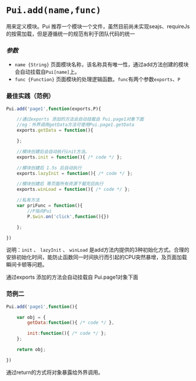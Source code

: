 # `Pui.add(name,func)`

用来定义模块。Pui 推荐一个模块一个文件，虽然目前尚未实现seajs、requireJs的按需加载，但是遵循统一的规范有利于团队代码的统一

### *参数*

*  `name {String}` 页面模块名称，该名称具有唯一性，通过add方法创建的模块会自动挂载自`Pui[name]`上。
*  `func {Function}` 页面模块的处理逻辑函数。`func`有两个参数`exports`、`P`


### 最佳实践（范例）
```js
Pui.add('page1',function(exports,P){

    //通过exports 添加的方法会自动挂载自 Pui.page1对象下面
    //eg：外界调用getData方法可使用Pui.page1.getData
    exports.getData = function(){

    };

    //模块创建后会自动执行init方法。
    exports.init = function(){ /* code */ };

    //模块创建后 1.5s 后自动执行
    exports.lazyInit = function(){ /* code */ };

    //模块创建后 等页面所有资源下载完后执行
    exports.winLoad = function(){ /* code */ };

    //私有方法
    var priFunc = function(){
        //P指向Pui
        P.$win.on('click',function(){})

    };

})
```

说明：`init` 、 `lazyInit` 、 `winLoad` 是add方法内提供的3种初始化方式。合理的安排初始化时间，能防止函数同一时间执行而引起的CPU突然暴增，及页面加载瞬间卡顿等问题。

通过exports 添加的方法会自动挂载自 Pui.page1对象下面

### 范例二
```js
Pui.add('page1',function(){

    var obj = {
        getData:function(){ /* code */ },

        init:function(){ /* code */ };
    };

    return obj;

})
```

通过return的方式将对象暴露给外界调用。

